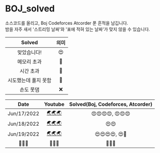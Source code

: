 # BOJ_solved
소스코드를 올리고, Boj Codeforces Atcorder 푼 흔적을 남깁니다. <br>
밤을 자주 새서 '스트리밍 날짜'와 '표에 적혀 있는 날짜'가 맞지 않을 수 있습니다. <br>

| Solved | 의미 |
| :---:  | :--: |
| 맞았습니다! | 😍 |
| 메모리 초과 | 🤢 |
| 시간 초과 | 🤢 |
| 시도했는데 풀지 못함 | 🤬 |
| 손도 못댐 | ❌ |

| Date | Youtube | Solved(Boj, Codeforces, Atcorder) |
|         :----:         | :----: | :-----: |
|   Jun/17/2022    | [🌏🌏🌏](https://youtu.be/qN1Hzh1sV8s) | 😍😍😍😍, 😍😍😍 |
|        Jun/18/2022        |   [🌏🌏🌏](https://www.youtube.com/watch?v=zVu44IkTzZM)   | 😍😍 |
|        Jun/19/2022      |   [🌏🌏🌏](https://youtu.be/WFFt7auzro4)   | 😍😍😍😍, 😍🤬 |
|        🚧🚧🚧        |   🚧🚧🚧   | 🚧🚧🚧 |
